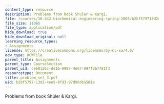 ```yaml
---
content_type: resource
description: Problems from book Shuler & Kargi.
file: /courses/10-442-biochemical-engineering-spring-2005/b2bf579713d24ee90fd397d96d6a501a_problem_set_3.pdf
file_size: 11065
file_type: application/pdf
hide_download: true
hide_download_original: null
learning_resource_types:
- Assignments
license: https://creativecommons.org/licenses/by-nc-sa/4.0/
ocw_type: OCWFile
parent_title: Assignments
parent_type: CourseSection
parent_uid: ceb0126c-de1b-0987-4e07-997f8b7781f3
resourcetype: Document
title: problem_set_3.pdf
uid: b2bf5797-13d2-4ee9-0fd3-97d96d6a501a
---
```

Problems from book Shuler & Kargi.